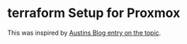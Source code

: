 # terraform Setup for Proxmox

This was inspired by [Austins Blog entry on the topic](https://austinsnerdythings.com/2021/09/01/how-to-deploy-vms-in-proxmox-with-terraform/).